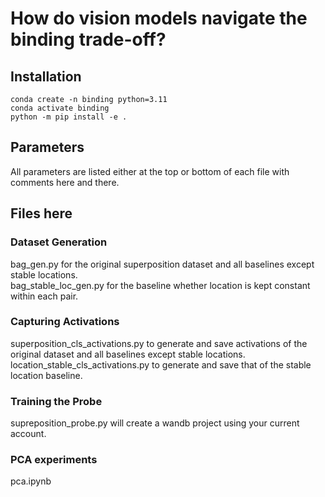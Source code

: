 # How do vision models navigate the binding trade-off?
## Installation
`conda create -n binding python=3.11`       
`conda activate binding`      
`python -m pip install -e .`    
## Parameters
All parameters are listed either at the top or bottom of each file with comments here and there.    
## Files here
### Dataset Generation
bag_gen.py for the original superposition dataset and all baselines except stable locations.        
bag_stable_loc_gen.py for the baseline whether location is kept constant within each pair.      
### Capturing Activations
superposition_cls_activations.py to generate and save activations of the original dataset and all baselines except stable locations.      
location_stable_cls_activations.py to generate and save that of the stable location baseline.     
### Training the Probe
supreposition_probe.py will create a wandb project using your current account.    
### PCA experiments
pca.ipynb     